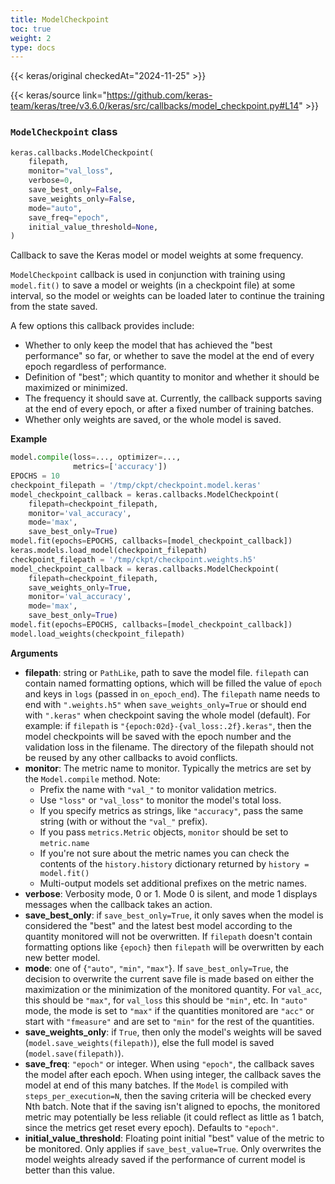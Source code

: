 ```yaml
---
title: ModelCheckpoint
toc: true
weight: 2
type: docs
---
```


{{< keras/original checkedAt="2024-11-25" >}}

{{< keras/source link="https://github.com/keras-team/keras/tree/v3.6.0/keras/src/callbacks/model_checkpoint.py#L14" >}}

### `ModelCheckpoint` class

```python
keras.callbacks.ModelCheckpoint(
    filepath,
    monitor="val_loss",
    verbose=0,
    save_best_only=False,
    save_weights_only=False,
    mode="auto",
    save_freq="epoch",
    initial_value_threshold=None,
)
```

Callback to save the Keras model or model weights at some frequency.

`ModelCheckpoint` callback is used in conjunction with training using
`model.fit()` to save a model or weights (in a checkpoint file) at some
interval, so the model or weights can be loaded later to continue the
training from the state saved.

A few options this callback provides include:

- Whether to only keep the model that has achieved the "best performance" so
  far, or whether to save the model at the end of every epoch regardless of
  performance.
- Definition of "best"; which quantity to monitor and whether it should be
  maximized or minimized.
- The frequency it should save at. Currently, the callback supports saving
  at the end of every epoch, or after a fixed number of training batches.
- Whether only weights are saved, or the whole model is saved.

**Example**

```python
model.compile(loss=..., optimizer=...,
              metrics=['accuracy'])
EPOCHS = 10
checkpoint_filepath = '/tmp/ckpt/checkpoint.model.keras'
model_checkpoint_callback = keras.callbacks.ModelCheckpoint(
    filepath=checkpoint_filepath,
    monitor='val_accuracy',
    mode='max',
    save_best_only=True)
model.fit(epochs=EPOCHS, callbacks=[model_checkpoint_callback])
keras.models.load_model(checkpoint_filepath)
checkpoint_filepath = '/tmp/ckpt/checkpoint.weights.h5'
model_checkpoint_callback = keras.callbacks.ModelCheckpoint(
    filepath=checkpoint_filepath,
    save_weights_only=True,
    monitor='val_accuracy',
    mode='max',
    save_best_only=True)
model.fit(epochs=EPOCHS, callbacks=[model_checkpoint_callback])
model.load_weights(checkpoint_filepath)
```

**Arguments**

- **filepath**: string or `PathLike`, path to save the model file.
  `filepath` can contain named formatting options,
  which will be filled the value of `epoch` and keys in `logs`
  (passed in `on_epoch_end`).
  The `filepath` name needs to end with `".weights.h5"` when
  `save_weights_only=True` or should end with `".keras"` when
  checkpoint saving the whole model (default).
  For example:
  if `filepath` is `"{epoch:02d}-{val_loss:.2f}.keras"`, then the
  model checkpoints will be saved with the epoch number and the
  validation loss in the filename. The directory of the filepath
  should not be reused by any other callbacks to avoid conflicts.
- **monitor**: The metric name to monitor. Typically the metrics are set by
  the `Model.compile` method. Note:
  - Prefix the name with `"val_"` to monitor validation metrics.
  - Use `"loss"` or `"val_loss"` to monitor the model's total loss.
  - If you specify metrics as strings, like `"accuracy"`, pass the
    same string (with or without the `"val_"` prefix).
  - If you pass `metrics.Metric` objects, `monitor` should be set to
    `metric.name`
  - If you're not sure about the metric names you can check the
    contents of the `history.history` dictionary returned by
    `history = model.fit()`
  - Multi-output models set additional prefixes on the metric names.
- **verbose**: Verbosity mode, 0 or 1. Mode 0 is silent, and mode 1
  displays messages when the callback takes an action.
- **save_best_only**: if `save_best_only=True`, it only saves when the model
  is considered the "best" and the latest best model according to the
  quantity monitored will not be overwritten. If `filepath` doesn't
  contain formatting options like `{epoch}` then `filepath` will be
  overwritten by each new better model.
- **mode**: one of {`"auto"`, `"min"`, `"max"`}. If `save_best_only=True`, the
  decision to overwrite the current save file is made based on either
  the maximization or the minimization of the monitored quantity.
  For `val_acc`, this should be `"max"`, for `val_loss` this should be
  `"min"`, etc. In `"auto"` mode, the mode is set to `"max"` if the
  quantities monitored are `"acc"` or start with `"fmeasure"` and are
  set to `"min"` for the rest of the quantities.
- **save_weights_only**: if `True`, then only the model's weights will be
  saved (`model.save_weights(filepath)`), else the full model is
  saved (`model.save(filepath)`).
- **save_freq**: `"epoch"` or integer. When using `"epoch"`, the callback
  saves the model after each epoch. When using integer, the callback
  saves the model at end of this many batches. If the `Model` is
  compiled with `steps_per_execution=N`, then the saving criteria will
  be checked every Nth batch. Note that if the saving isn't aligned to
  epochs, the monitored metric may potentially be less reliable (it
  could reflect as little as 1 batch, since the metrics get reset
  every epoch). Defaults to `"epoch"`.
- **initial_value_threshold**: Floating point initial "best" value of the
  metric to be monitored. Only applies if `save_best_value=True`. Only
  overwrites the model weights already saved if the performance of
  current model is better than this value.
